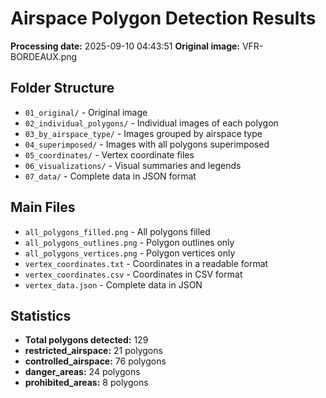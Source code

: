 # Airspace Polygon Detection Results

**Processing date:** 2025-09-10 04:43:51
**Original image:** VFR-BORDEAUX.png

## Folder Structure

- `01_original/` - Original image
- `02_individual_polygons/` - Individual images of each polygon
- `03_by_airspace_type/` - Images grouped by airspace type
- `04_superimposed/` - Images with all polygons superimposed
- `05_coordinates/` - Vertex coordinate files
- `06_visualizations/` - Visual summaries and legends
- `07_data/` - Complete data in JSON format

## Main Files

- `all_polygons_filled.png` - All polygons filled
- `all_polygons_outlines.png` - Polygon outlines only
- `all_polygons_vertices.png` - Polygon vertices only
- `vertex_coordinates.txt` - Coordinates in a readable format
- `vertex_coordinates.csv` - Coordinates in CSV format
- `vertex_data.json` - Complete data in JSON

## Statistics

- **Total polygons detected:** 129
- **restricted_airspace:** 21 polygons
- **controlled_airspace:** 76 polygons
- **danger_areas:** 24 polygons
- **prohibited_areas:** 8 polygons
